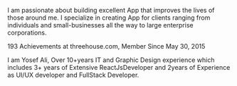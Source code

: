 I am passionate about building excellent App that improves the lives of those around me. I specialize in creating App for clients ranging from individuals and small-businesses all the way to large enterprise corporations.

193 Achievements at threehouse.com, Member Since May 30, 2015

I am Yosef Ali, Over 10+years IT and Graphic Design experience which includes 3+ years of Extensive ReactJsDeveloper and 2years of Experience as UI/UX developer and FullStack Developer.
